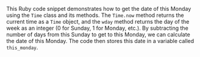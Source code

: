 This Ruby code snippet demonstrates how to get the date of this Monday using the `Time` class and its methods. The `Time.now` method returns the current time as a `Time` object, and the `wday` method returns the day of the week as an integer (0 for Sunday, 1 for Monday, etc.). By subtracting the number of days from this Sunday to get to this Monday, we can calculate the date of this Monday. The code then stores this date in a variable called `this_monday`.